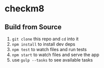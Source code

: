 # checkm8

## Build from Source

1. `git clone` this repo and `cd` into it
2. `npm install` to install dev deps
3. `npm test` to watch files and run tests
4. `npm start` to watch files and serve the app
5. use `gulp --tasks` to see available tasks


